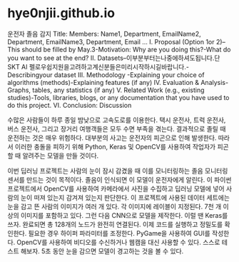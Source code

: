 # hye0njii.github.io

운전자 졸음 감지
Title:
Members: Name1, Department, EmailName2, Department, EmailName3, Department, Email ...
I. Proposal (Option 1or 2)–This should be filled by May.3-Motivation: Why are you doing this?-What do you want to see at the end?
II. Datasets–이부분부터는나중에하셔도됩니다.단SKT AI 펠로우쉽지원을고려하고계신분들은미리시작하시길바랍니다.-Describingyour dataset 
III. Methodology -Explaining your choice of algorithms (methods)-Explaining features (if any)
IV. Evaluation & Analysis-Graphs, tables, any statistics (if any)
V. Related Work (e.g., existing studies)-Tools, libraries, blogs, or any documentation that you have used to do this project.
VI. Conclusion: Discussion


수많은 사람들이 하루 종일 밤낮으로 고속도로를 이용한다. 택시 운전사, 트럭 운전사, 버스 운전사, 그리고 장거리 여행객들은 모두 수면 부족을 겪는다. 결과적으로 졸릴 때 운전하는 것은 매우 위험하다. 대부분의 사고는 운전자의 피곤으로 인해 발생한다. 따라서 이러한 충돌을 피하기 위해 Python, Keras 및 OpenCV를 사용하여 작업자가 피곤할 때 알려주는 모델을 만들 것이다.

이번 딥러닝 프로젝트는 사람의 눈이 잠시 감겼을 때 이를 모니터링하는 졸음 모니터링 센서를 만드는 것이 목적이다. 졸음이 인식되면 이 모델이 운전자에게 알린다.
이 파이썬 프로젝트에서 OpenCV를 사용하여 카메라에서 사진을 수집하고 딥러닝 모델에 넣어 사람의 눈이 떠져 있는지 감겨져 있는지 판단한다.
이 프로젝트에 사용된 데이터 세트에는 눈을 감고 뜬 사람의 이미지가 여러 개 있다. 각 이미지에 레이블이 지정된다. 7천 개 이상의 이미지를 포함하고 있다.
그런 다음 CNN으로 모델을 제작한다. 이럴 땐 Keras를 쓰자. 완료되면 총 128개의 노드가 완전히 연결된다.
이제 코드를 실행하고 정밀도를 확인한다. 필요한 경우 하이퍼 파라미터를 조정한다. PyGame을 사용하여 GUI를 작성한다.
OpenCV를 사용하여 비디오를 수신하거나 웹캠을 대신 사용할 수 있다. 스스로 테스트 해보자. 5초 동안 눈을 감으면 모델이 경고하는 것을 볼 수 있다.
